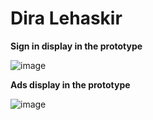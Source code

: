 # Dira Lehaskir

**Sign in display in the prototype**

![image](https://user-images.githubusercontent.com/73613716/144032759-e6822e4c-8da7-4c65-bea5-425aa8001c6c.png)

**Ads display in the prototype**

![image](https://user-images.githubusercontent.com/73613716/144032922-7acb44fb-22ef-4e42-8a77-6f87062ab5f6.png)

